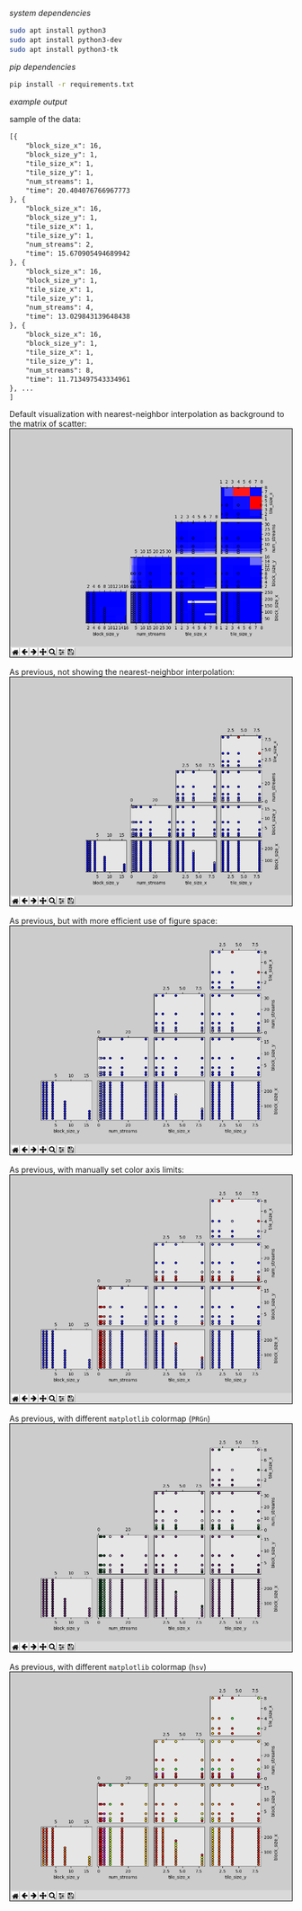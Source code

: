 *system dependencies*

```bash
sudo apt install python3
sudo apt install python3-dev
sudo apt install python3-tk
```

*pip dependencies*

```bash
pip install -r requirements.txt
```


*example output*

sample of the data:

```
[{
    "block_size_x": 16,
    "block_size_y": 1,
    "tile_size_x": 1,
    "tile_size_y": 1,
    "num_streams": 1,
    "time": 20.404076766967773
}, {
    "block_size_x": 16,
    "block_size_y": 1,
    "tile_size_x": 1,
    "tile_size_y": 1,
    "num_streams": 2,
    "time": 15.670905494689942
}, {
    "block_size_x": 16,
    "block_size_y": 1,
    "tile_size_x": 1,
    "tile_size_y": 1,
    "num_streams": 4,
    "time": 13.029843139648438
}, {
    "block_size_x": 16,
    "block_size_y": 1,
    "tile_size_x": 1,
    "tile_size_y": 1,
    "num_streams": 8,
    "time": 11.713497543334961
}, ...
]
```


Default visualization with nearest-neighbor interpolation as background to the matrix of scatter:
![example-output-2.png](https://github.com/jspaaks/trellis/raw/master/images/example-output-2.png "Example output 2")

As previous, not showing the nearest-neighbor interpolation:
![example-output-3.png](https://github.com/jspaaks/trellis/raw/master/images/example-output-3.png "Example output 3")

As previous, but with more efficient use of figure space:
![example-output-4.png](https://github.com/jspaaks/trellis/raw/master/images/example-output-4.png "Example output 4")

As previous, with manually set color axis limits:
![example-output-5.png](https://github.com/jspaaks/trellis/raw/master/images/example-output-5.png "Example output 5")

As previous, with different ``matplotlib`` colormap (``PRGn``)
![example-output-6.png](https://github.com/jspaaks/trellis/raw/master/images/example-output-6.png "Example output 6")

As previous, with different ``matplotlib`` colormap (``hsv``)
![example-output-7.png](https://github.com/jspaaks/trellis/raw/master/images/example-output-7.png "Example output 7")
